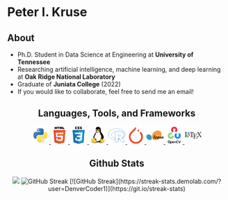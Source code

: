 <h1 align="left"><b>Peter I. Kruse</b></h1>
<h2 align="left"><b>About</b></h2>

* Ph.D. Student in Data Science at Engineering at **University of Tennessee**
* Researching artificial intelligence, machine learning, and deep learning at **Oak Ridge National Laboratory**
* Graduate of **Juniata College** (2022)
* If you would like to collaborate, feel free to send me an email!

<h2 align="center">Languages, Tools, and Frameworks</h2>

<p align="center"> 
  <a href="https://www.python.org" target="_blank"> 
    <img src="https://raw.githubusercontent.com/devicons/devicon/master/icons/python/python-original.svg" alt="python" width="40" height="40"/> 
  </a>
  <a href="https://developer.mozilla.org/en-US/docs/Glossary/HTML" target="_blank"> 
    <img src="https://raw.githubusercontent.com/devicons/devicon/master/icons/html5/html5-original-wordmark.svg" alt="html" width="40" height="40"/> 
  </a>  
  <a href="https://developer.mozilla.org/en-US/docs/Web/CSS" target="_blank"> 
    <img src="https://raw.githubusercontent.com/devicons/devicon/master/icons/css3/css3-original-wordmark.svg" alt="css" width="40" height="40"/> 
  </a>
  <a href="https://www.linux.org/" target="_blank"> 
    <img src="https://raw.githubusercontent.com/devicons/devicon/master/icons/linux/linux-original.svg" alt="linux" width="40" height="40"/> 
  </a> 
  <a href="https://www.r-project.org" target_="blank">
    <img src="https://github.com/devicons/devicon/blob/master/icons/r/r-line.svg" alt="r" width="40" height="40"/>
  </a>
  <a href="https://pytorch.org/" target="_blank">
    <img src="https://github.com/devicons/devicon/blob/master/icons/pytorch/pytorch-original.svg" alt="pytorch" width="40" height="40"/>
  </a>
  <a href="https://scikit-learn.org/stable/" target="_blank">
    <img src="https://github.com/devicons/devicon/blob/master/icons/scikitlearn/scikitlearn-original.svg" alt="sklearn" width="40" height="40"/>
  </a>
  <a href="https://opencv.org/" target="_blank">
    <img src="https://github.com/devicons/devicon/blob/master/icons/opencv/opencv-original-wordmark.svg" alt="opencv" width="40" height="40"/>
  </a>
  <a href="https://latex.org/" target="_blank">
    <img src="https://github.com/devicons/devicon/blob/master/icons/latex/latex-original.svg" alt="latex" width="40" height="40"/>
  </a>
</p>

<h2 align="center"> Github Stats </h2>
<p align= "center">
  <img height="100" src="https://github-readme-stats.vercel.app/api?username=pikruse&theme=transparent&show_icons=true&include_all_commits=true" />
  <img height="100" src="https://streak-stats.demolab.com?user=pikruse&theme=transparent&exclude_days=Sun%2CSat" alt="GitHub Streak" />
  [![GitHub Streak](https://streak-stats.demolab.com/?user=DenverCoder1)](https://git.io/streak-stats)
</p>


